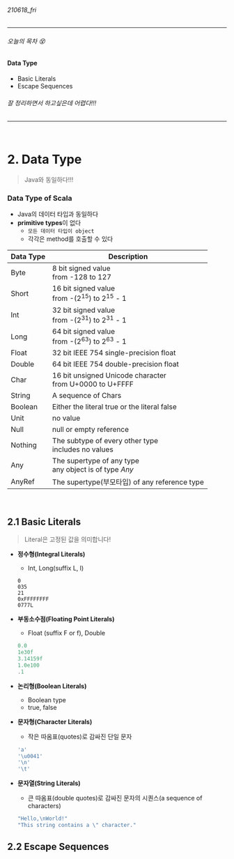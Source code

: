 ###### 210618_fri

<hr>


###### 오늘의 목차 :dizzy_face:

#### Data Type

- Basic Literals
- Escape Sequences

###### 잘 정리하면서 하고싶은데 어렵다!!!

<hr>
<br>


# 2. Data Type

> Java와 동일하다!!!

### Data Type of Scala

- Java의 데이터 타입과 동일하다
- **primitive types**이 없다
  - `모든 데이터 타입이 object`
  - 각각은 method를 호출할 수 있다

| Data Type | Description                                                  |
| :-------- | ------------------------------------------------------------ |
| Byte      | 8 bit signed value<br />from -128 to 127                     |
| Short     | 16 bit signed value<br />from -(2<sup>15</sup>) to 2<sup>15</sup> - 1 |
| Int       | 32 bit signed value<br />from -(2<sup>31</sup>) to 2<sup>31</sup> - 1 |
| Long      | 64 bit signed value<br />from -(2<sup>63</sup>) to 2<sup>63</sup> - 1 |
| Float     | 32 bit IEEE 754 single-precision float                       |
| Double    | 64 bit IEEE 754 double-precision float                       |
| Char      | 16 bit unsigned Unicode character<br />from U+0000 to U+FFFF |
| String    | A sequence of Chars                                          |
| Boolean   | Either the literal true or the literal false                 |
| Unit      | no value                                                     |
| Null      | null or empty reference                                      |
| Nothing   | The subtype of every other type<br />includes no values      |
| Any       | The supertype of any type<br />any object is of type *Any*   |
| AnyRef    | The supertype(부모타입) of any reference type                |

<br>

## 2.1 Basic Literals

> Literal은 고정된 값을 의미합니다!

- **정수형(Integral Literals)**

  - Int, Long(suffix L, l)

  ```scal
  0
  035
  21 
  0xFFFFFFFF 
  0777L
  ```

- **부동소수점(Floating Point Literals)**

  - Float (suffix F or f), Double

  ```scala
  0.0 
  1e30f 
  3.14159f 
  1.0e100
  .1
  ```

- **논리형(Boolean Literals)**

  - Boolean type
  - true, false

- **문자형(Character Literals)**

  - 작은 따옴표(quotes)로 감싸진 단일 문자

  ```scala
  'a' 
  '\u0041'
  '\n'
  '\t'
  ```

- **문자열(String Literals)**

  - 큰 따옴표(double quotes)로 감싸진 문자의 시퀀스(a sequence of characters)

  ```scala
  "Hello,\nWorld!"
  "This string contains a \" character."
  ```

  

## 2.2 Escape Sequences